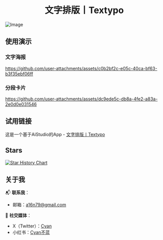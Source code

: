 <div align="center">

# 文字排版丨Textypo

</div>

<img alt="Image" src="https://github.com/user-attachments/assets/81af9abf-2f0d-4e62-8f50-bb30d73400a4"/>

## 使用演示

### 文字海报

https://github.com/user-attachments/assets/c0b2bf2c-e05c-40ca-bf63-b3f35ebf06ff

### 分段卡片

https://github.com/user-attachments/assets/dc9ede5c-db8a-4fe2-a83a-2e0d0e031546


## 试用链接

这是一个基于AiStudio的App - [文字排版丨Textypo](https://ai.studio/apps/drive/1CMIqImJHMEnDxTTYdrv_mxgDGH94t7Ty)

## Stars

[![Star History Chart](https://api.star-history.com/svg?repos=kant799/TextTypo&type=Date)](https://www.star-history.com/#kant799/TextTypo&Date)


## 关于我

📬 **联系我**：
- 邮箱：a16n79@gmail.com

🔗 **社交媒体**：
- X（Twitter）：[Cyan](https://x.com/A16NCyan)
- 小红书：[Cyan不蓝](https://www.xiaohongshu.com/user/profile/683fc686000000001d02fe85)
